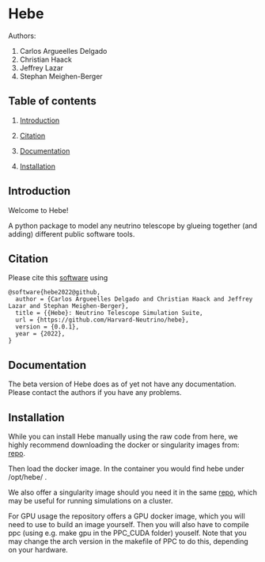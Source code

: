 # Hebe

Authors:

1. Carlos Argueelles Delgado
2. Christian Haack
3. Jeffrey Lazar
4. Stephan Meighen-Berger

## Table of contents

1. [Introduction](#introduction)

2. [Citation](#citation)

3. [Documentation](#documentation)

4. [Installation](#installation)


## Introduction <a name="introduction"></a>

Welcome to Hebe!

A python package to model any neutrino telescope by glueing together (and adding) different public software tools.

## Citation <a name="citation"></a>

Please cite this [software](https://github.com/Harvard-Neutrino/hebe) using
```
@software{hebe2022@github,
  author = {Carlos Argueelles Delgado and Christian Haack and Jeffrey Lazar and Stephan Meighen-Berger},
  title = {{Hebe}: Neutrino Telescope Simulation Suite,
  url = {https://github.com/Harvard-Neutrino/hebe},
  version = {0.0.1},
  year = {2022},
}
```

## Documentation <a name="documentation"></a>

The beta version of Hebe does as of yet not have any documentation. Please contact the authors if you have any problems.

## Installation <a name="installation"></a>

While you can install Hebe manually using the raw code from here, we highly recommend downloading the docker or singularity images from: [repo](https://drive.google.com/drive/folders/1-PbSiZQr0n85g9PrhbHMeURDOA02QUSY?usp=sharing).

Then load the docker image. In the container you would find hebe under /opt/hebe/ .

We also offer a singularity image should you need it in the same [repo](https://drive.google.com/drive/folders/1-PbSiZQr0n85g9PrhbHMeURDOA02QUSY?usp=sharing), which may be useful for running simulations on a cluster.

For GPU usage the repository offers a GPU docker image, which you will need to use to build an image yourself. Then you will also have to compile ppc (using e.g. make gpu in the PPC_CUDA folder) youself. Note that you may change the arch version in the makefile of PPC to do this, depending on your hardware.

